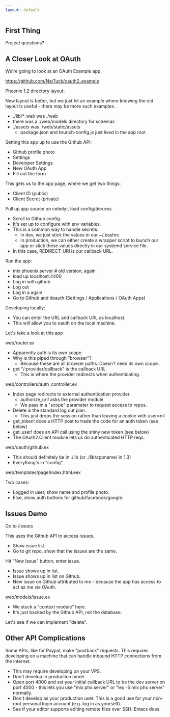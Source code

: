 ```yaml
---
layout: default
---
```


## First Thing

Project questions?

## A Closer Look at OAuth

We're going to look at an OAuth Example app.

https://github.com/NatTuck/oauth2_example

Phoenix 1.2 directory layout:

New layout is better, but we just hit an example where knowing the
old layout is useful - there may be more such examples.

 - ./lib/*_web was ./web
 - there was a ./web/models directory for schemas
 - ./assets was ./web/static/assets
   - package.json and brunch-config.js just lived in the app root

Setting this app up to use the Github API:

 - Github profile photo
 - Settings
 - Developer Settings
 - New OAuth App
 - Fill out the form

This gets us to the app page, where we get two things:

 - Client ID (public)
 - Client Secret (private)

Pull up app source on celedyr, load config/dev.exs

 - Scroll to Github config.
 - It's set up to configure with env variables.
 - This is a common way to handle secrets.
   - In dev, we just stick the values in our ~/.bashrc
   - In production, we can either create a wrapper script
     to launch our app or stick these values directly
     in our systemd service file.
 - In this case, REDIRECT_URI is our callback URL.

Run the app:

 - mix phoenix.server # old version, again
 - load up localhost:4400
 - Log in with github
 - Log out
 - Log in a again
 - Go to Github and deauth (Settings / Applications / OAuth Apps)

Developing locally:

 - You can enter the URL and callback URL as localhost.
 - This will allow you to oauth on the local machine.

Let's take a look at this app

web/router.ex

 - Apparently auth is its own scope.
 - Why is this piped through "browser"?
   - Because these are all browser paths. Doesn't need its own scope.
 - get "/:provider/callback" is the callback URL
   - This is where the provider redirects when authenticating.

web/controllers/auth_controller.ex

 - Index page redirects to external authentication provider.
   - authorize_url! asks the provider module
   - We pass in a "scope" parameter to request access to repos.
 - Delete is the standard log out plan.
   - This just drops the session rather than leaving a cookie with user=nil
 - get_token! does a HTTP post to trade the code for an auth token (see below)
 - get_user! does an API call using the shiny new token (see below)
 - The OAuth2.Client module lets us do authenticated HTTP reqs.

web/oauth/github.ex

 - This should definitely be in ./lib (or ./lib/appname/ in 1.3)
 - Everything's in "config"

web/templates/page/index.html.eex

Two cases:

 - Logged in user, show name and profile photo.
 - Else, show auth buttons for github/facebook/google.

## Issues Demo

Go to /issues

This uses the Github API to access issues.

 - Show issue list.
 - Go to git repo, show that the issues are the same.

Hit "New Issue" button, enter issue.

 - Issue shows up in list.
 - Issue shows up in list on Github.
 - New issue on Github attributed to me - because the app has
   access to act as me via OAuth.

web/models/issue.ex

 - We stuck a "context module" here.
 - It's just backed by the Github API, not the database.
 
 
Let's see if we can implement "delete".

## Other API Complications

Some APIs, like for Paypal, make "postback" requests. This requires developing
on a machine that can handle inbound HTTP connections from the internet.

 - This may require developing on your VPS.
 - Don't develop in production mode.
 - Open port 4000 and set your initial callback URL to be
   the dev server on port 4000 - this lets you use "mix phx.server"
   or "iex -S mix phx server" normally.
 - Don't develop as your production user. This is a good use for your
   non-root personal login account (e.g. log in as yourself)
 - See if your editor supports editing remote files over SSH. Emacs does.

